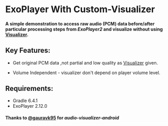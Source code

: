 # ExoPlayer With Custom-Visualizer

#### A simple demonstration to access raw audio (PCM) data before/after particular processing steps from *ExoPlayer2* and visualize without using [Visualizer]( https://developer.android.com/reference/android/media/audiofx/Visualizer). 

## Key Features:

* Get original PCM data ,not partial and low quality as [Visualizer]( https://developer.android.com/reference/android/media/audiofx/Visualizer) given.

* Volume Independent - visualizer don't depend on player volume level.

## Requirements:
* Gradle 6.4.1
* ExoPlayer 2.12.0


#### Thanks to [@gauravk95](https://github.com/gauravk95/) for *audio-visualizer-android*
